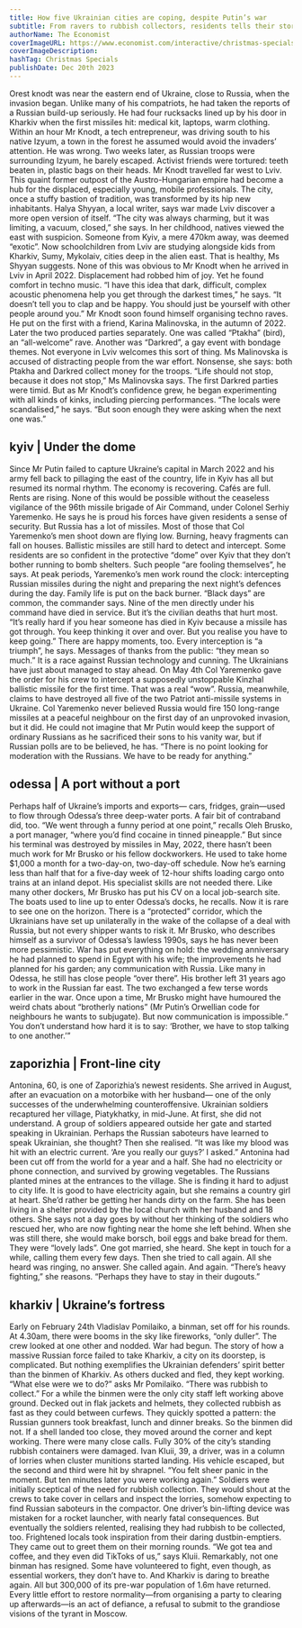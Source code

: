 ```yaml
---
title: How five Ukrainian cities are coping, despite Putin’s war
subtitle: From ravers to rubbish collectors, residents tells their stories
authorName: The Economist
coverImageURL: https://www.economist.com/interactive/christmas-specials/2023/12/20/how-five-ukrainian-cities-are-coping-despite-putins-war/images/xmasukraine_map-Artboard_1.png
coverImageDescription:  
hashTag: Christmas Specials
publishDate: Dec 20th 2023
---
```


Orest knodt was near the eastern end of Ukraine, close to Russia, when the invasion began. Unlike many of his compatriots, he had taken the reports of a Russian build-up seriously. He had four rucksacks lined up by his door in Kharkiv when the first missiles hit: medical kit, laptops, warm clothing. Within an hour Mr Knodt, a tech entrepreneur, was driving south to his native Izyum, a town in the forest he assumed would avoid the invaders’ attention. He was wrong. Two weeks later, as Russian troops were surrounding Izyum, he barely escaped. Activist friends were tortured: teeth beaten in, plastic bags on their heads.
Mr Knodt travelled far west to Lviv. This quaint former outpost of the Austro-Hungarian empire had become a hub for the displaced, especially young, mobile professionals. The city, once a stuffy bastion of tradition, was transformed by its hip new inhabitants.
Halya Shyyan, a local writer, says war made Lviv discover a more open version of itself. “The city was always charming, but it was limiting, a vacuum, closed,” she says. In her childhood, natives viewed the east with suspicion. Someone from Kyiv, a mere 470km away, was deemed “exotic”. Now schoolchildren from Lviv are studying alongside kids from Kharkiv, Sumy, Mykolaiv, cities deep in the alien east. That is healthy, Ms Shyyan suggests.
None of this was obvious to Mr Knodt when he arrived in Lviv in April 2022. Displacement had robbed him of joy. Yet he found comfort in techno music. “I have this idea that dark, difficult, complex acoustic phenomena help you get through the darkest times,” he says. “It doesn’t tell you to clap and be happy. You should just be yourself with other people around you.”
Mr Knodt soon found himself organising techno raves. He put on the first with a friend, Karina Malinovska, in the autumn of 2022. Later the two produced parties separately. One was called “Ptakha” (bird), an “all-welcome” rave. Another was “Darkred”, a gay event with bondage themes.
Not everyone in Lviv welcomes this sort of thing. Ms Malinovska is accused of distracting people from the war effort. Nonsense, she says: both Ptakha and Darkred collect money for the troops. “Life should not stop, because it does not stop,” Ms Malinovska says.
The first Darkred parties were timid. But as Mr Knodt’s confidence grew, he began experimenting with all kinds of kinks, including piercing performances. “The locals were scandalised,” he says. “But soon enough they were asking when the next one was.”
## kyiv | Under the dome
Since Mr Putin failed to capture Ukraine’s capital in March 2022 and his army fell back to pillaging the east of the country, life in Kyiv has all but resumed its normal rhythm. The economy is recovering. Cafés are full. Rents are rising. None of this would be possible without the ceaseless vigilance of the 96th missile brigade of Air Command, under Colonel Serhiy Yaremenko.
He says he is proud his forces have given residents a sense of security. But Russia has a lot of missiles. Most of those that Col Yaremenko’s men shoot down are flying low. Burning, heavy fragments can fall on houses.
Ballistic missiles are still hard to detect and intercept. Some residents are so confident in the protective “dome” over Kyiv that they don’t bother running to bomb shelters. Such people “are fooling themselves”, he says. At peak periods, Yaremenko’s men work round the clock: intercepting Russian missiles during the night and preparing the next night’s defences during the day. Family life is put on the back burner. “Black days” are common, the commander says. Nine of the men directly under his command have died in service. But it’s the civilian deaths that hurt most.
“It’s really hard if you hear someone has died in Kyiv because a missile has got through. You keep thinking it over and over. But you realise you have to keep going.” There are happy moments, too. Every interception is “a triumph”, he says. Messages of thanks from the public: “they mean so much.”
It is a race against Russian technology and cunning. The Ukrainians have just about managed to stay ahead. On May 4th Col Yaremenko gave the order for his crew to intercept a supposedly unstoppable Kinzhal ballistic missile for the first time. That was a real “wow”. Russia, meanwhile, claims to have destroyed all five of the two Patriot anti-missile systems in Ukraine.
Col Yaremenko never believed Russia would fire 150 long-range missiles at a peaceful neighbour on the first day of an unprovoked invasion, but it did. He could not imagine that Mr Putin would keep the support of ordinary Russians as he sacrificed their sons to his vanity war, but if Russian polls are to be believed, he has. “There is no point looking for moderation with the Russians. We have to be ready for anything.”
## odessa | A port without a port
Perhaps half of Ukraine’s imports and exports— cars, fridges, grain—used to flow through Odessa’s three deep-water ports. A fair bit of contraband did, too. “We went through a funny period at one point,” recalls Oleh Brusko, a port manager, “where you’d find cocaine in tinned pineapple.” But since his terminal was destroyed by missiles in May, 2022, there hasn’t been much work for Mr Brusko or his fellow dockworkers.
He used to take home $1,000 a month for a two-day-on, two-day-off schedule. Now he’s earning less than half that for a five-day week of 12-hour shifts loading cargo onto trains at an inland depot. His specialist skills are not needed there. Like many other dockers, Mr Brusko has put his CV on a local job-search site.
The boats used to line up to enter Odessa’s docks, he recalls. Now it is rare to see one on the horizon. There is a “protected” corridor, which the Ukrainians have set up unilaterally in the wake of the collapse of a deal with Russia, but not every shipper wants to risk it.
Mr Brusko, who describes himself as a survivor of Odessa’s lawless 1990s, says he has never been more pessimistic. War has put everything on hold: the wedding anniversary he had planned to spend in Egypt with his wife; the improvements he had planned for his garden; any communication with Russia.
Like many in Odessa, he still has close people “over there”. His brother left 31 years ago to work in the Russian far east. The two exchanged a few terse words earlier in the war. Once upon a time, Mr Brusko might have humoured the weird chats about “brotherly nations” (Mr Putin’s Orwellian code for neighbours he wants to subjugate). But now communication is impossible.“ You don’t understand how hard it is to say: ‘Brother, we have to stop talking to one another.’”
## zaporizhia | Front-line city
Antonina, 60, is one of Zaporizhia’s newest residents. She arrived in August, after an evacuation on a motorbike with her husband— one of the only successes of the underwhelming counteroffensive. Ukrainian soldiers recaptured her village, Piatykhatky, in mid-June.
At first, she did not understand. A group of soldiers appeared outside her gate and started speaking in Ukrainian. Perhaps the Russian saboteurs have learned to speak Ukrainian, she thought? Then she realised. “It was like my blood was hit with an electric current. ‘Are you really our guys?’ I asked.”
Antonina had been cut off from the world for a year and a half. She had no electricity or phone connection, and survived by growing vegetables. The Russians planted mines at the entrances to the village.
She is finding it hard to adjust to city life. It is good to have electricity again, but she remains a country girl at heart. She’d rather be getting her hands dirty on the farm. She has been living in a shelter provided by the local church with her husband and 18 others.
She says not a day goes by without her thinking of the soldiers who rescued her, who are now fighting near the home she left behind. When she was still there, she would make borsch, boil eggs and bake bread for them. They were “lovely lads”. One got married, she heard. She kept in touch for a while, calling them every few days. Then she tried to call again. All she heard was ringing, no answer. She called again. And again. “There’s heavy fighting,” she reasons. “Perhaps they have to stay in their dugouts.”
## kharkiv | Ukraine’s fortress
Early on February 24th Vladislav Pomilaiko, a binman, set off for his rounds. At 4.30am, there were booms in the sky like fireworks, “only duller”. The crew looked at one other and nodded. War had begun.
The story of how a massive Russian force failed to take Kharkiv, a city on its doorstep, is complicated. But nothing exemplifies the Ukrainian defenders’ spirit better than the binmen of Kharkiv. As others ducked and fled, they kept working. “What else were we to do?” asks Mr Pomilaiko. “There was rubbish to collect.”
For a while the binmen were the only city staff left working above ground. Decked out in flak jackets and helmets, they collected rubbish as fast as they could between curfews. They quickly spotted a pattern: the Russian gunners took breakfast, lunch and dinner breaks. So the binmen did not.
If a shell landed too close, they moved around the corner and kept working. There were many close calls. Fully 30% of the city’s standing rubbish containers were damaged. Ivan Kluii, 39, a driver, was in a column of lorries when cluster munitions started landing. His vehicle escaped, but the second and third were hit by shrapnel. “You felt sheer panic in the moment. But ten minutes later you were working again.”
Soldiers were initially sceptical of the need for rubbish collection. They would shout at the crews to take cover in cellars and inspect the lorries, somehow expecting to find Russian saboteurs in the compactor. One driver’s bin-lifting device was mistaken for a rocket launcher, with nearly fatal consequences. But eventually the soldiers relented, realising they had rubbish to be collected, too.
Frightened locals took inspiration from their daring dustbin-emptiers. They came out to greet them on their morning rounds. “We got tea and coffee, and they even did TikToks of us,” says Kluii.
Remarkably, not one binman has resigned. Some have volunteered to fight, even though, as essential workers, they don’t have to. And Kharkiv is daring to breathe again. All but 300,000 of its pre-war population of 1.6m have returned. Every little effort to restore normality—from organising a party to clearing up after­wards—is an act of defiance, a refusal to submit to the grandiose visions of the tyrant in Moscow. 